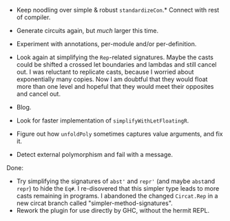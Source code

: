 
*   Keep noodling over simple & robust `standardizeCon`.*   Connect with rest of compiler.
*   Generate circuits again, but *much* larger this time.
*   Experiment with annotations, per-module and/or per-definition.
*   Look again at simplifying the `Rep`-related signatures.
    Maybe the casts could be shifted a crossed let boundaries and lambdas and still cancel out.
    I was reluctant to replicate casts, because I worried about exponentially many copies.
    Now I am doubtful that they would float more than one level and hopeful that they would meet their opposites and cancel out.

*   Blog.


*   Look for faster implementation of `simplifyWithLetFloatingR`.
*   Figure out how `unfoldPoly` sometimes captures value arguments, and fix it.
*   Detect external polymorphism and fail with a message.


Done:

*   Try simplifying the signatures of `abst'` and `repr'` (and maybe `abst`and `repr`) to hide the `Eq#`.
    I re-disovered that this simpler type leads to more casts remaining in programs.
    I abandoned the changed `Circat.Rep` in a new circat branch called "simpler-method-signatures".
*   Rework the plugin for use directly by GHC, without the hermit REPL.

